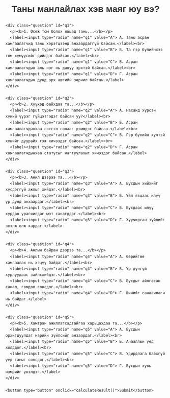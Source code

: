 <!DOCTYPE html>
<html lang="en">
<head>
  <meta charset="UTF-8">
  <meta name="viewport" content="width=device-width, initial-scale=1.0">
  <title>Таны манлайлах хэв маяг юу вэ?</title>
  <style>
    body {
      font-family: Arial, sans-serif;
      margin: 20px;
      line-height: 1.6;
    }
    h1 {
      text-align: center;
      color: #333;
    }
    form {
      max-width: 600px;
      margin: 0 auto;
    }
    .question {
      margin-bottom: 20px;
    }
    .question p {
      margin: 10px 0;
    }
    .result {
      font-weight: bold;
      margin-top: 20px;
      text-align: center;
      color: #444;
    }
    .error {
      color: red;
      font-weight: bold;
    }
    button {
      display: block;
      width: 100%;
      padding: 10px;
      margin-top: 20px;
      background-color: #007BFF;
      color: white;
      border: none;
      border-radius: 5px;
      font-size: 16px;
      cursor: pointer;
    }
    button:hover {
      background-color: #0056b3;
    }
    .highlight {
      border: 2px solid red;
      border-radius: 5px;
      padding: 5px;
    }
  </style>
</head>
<body>
  <h1>Таны манлайлах хэв маяг юу вэ?</h1>
  <form id="quizForm">
   
    <div class="question" id="q1">
      <p><b>1. Өсөж том болох явцад тань...</b></p>
      <label><input type="radio" name="q1" value="A"> А. Таны асран хамгаалагчид таны хэрэгцээнд анхаардаггүй байсан.</label><br>
      <label><input type="radio" name="q1" value="B"> Б. Та гэр бүлийнхээ том хүмүүсийг дийлдэг байсан.</label><br>
      <label><input type="radio" name="q1" value="C"> В. Асран хамгаалагчдын аль нэг нь давуу эрхтэй байсан.</label><br>
      <label><input type="radio" name="q1" value="D"> Г. Асран хамгаалагчдын дунд эрх ашгийн зөрчил байсан.</label>
    </div>
   
    <div class="question" id="q2">
      <p><b>2. Хүүхэд байхдаа та...</b></p>
      <label><input type="radio" name="q2" value="A"> А. Насанд хүрсэн хүний үүрэг гүйцэтгэдэг байсан уу?</label><br>
      <label><input type="radio" name="q2" value="B"> Б. Асран хамгаалагчдынхаа сэтгэл санааг дэмждэг байсан.</label><br>
      <label><input type="radio" name="q2" value="C"> В. Гэр бүлийн хүчтэй хүнийг дуурайх гэж хичээдэг байсан.</label><br>
      <label><input type="radio" name="q2" value="D"> Г. Асран хамгаалагчдынхаа статусыг магтуулахыг хичээдэг байсан.</label>
    </div>
   
    <div class="question" id="q3">
      <p><b>3. Ажил дээрээ та...</b></p>
      <label><input type="radio" name="q3" value="A"> А. Бусдын хийхийг хүсдэггүй ажлыг хийдэг.</label><br>
      <label><input type="radio" name="q3" value="B"> Б. Үйл явцаас илүү үр дүнд анхаардаг.</label><br>
      <label><input type="radio" name="q3" value="C"> В. Бусдаас илүү хурдан урагшилдаг мэт санагддаг.</label><br>
      <label><input type="radio" name="q3" value="D"> Г. Хуучирсан зүйлийг эхэлж олж хардаг.</label>
    </div>
   
    <div class="question" id="q4">
      <p><b>4. Ажлын байран дээрээ та...</b></p>
      <label><input type="radio" name="q4" value="A"> А. Өөрийгөө хамгаалах нь хэцүү байдаг.</label><br>
      <label><input type="radio" name="q4" value="B"> Б. Үр дүнгүй хурлуудаас зайлсхийдэг.</label><br>
      <label><input type="radio" name="q4" value="C"> В. Бусдыг айлгасан санал, гомдол сонсдог.</label><br>
      <label><input type="radio" name="q4" value="D"> Г. Шинийг санаачлагч нь байдаг.</label>
    </div>
    
    <div class="question" id="q5">
      <p><b>5. Хамтран ажиллагсадтайгаа харьцахдаа та...</b></p>
      <label><input type="radio" name="q5" value="A"> А. Бусдын орхигдуулдаг нарийн зүйлсийг анзаардаг.</label><br>
      <label><input type="radio" name="q5" value="B"> Б. Ачааллын үед холддог.</label><br>
      <label><input type="radio" name="q5" value="C"> В. Удирдлага байхгүй үед таныг сонсдог.</label><br>
      <label><input type="radio" name="q5" value="D"> Г. Бусдын хувь нэмрийг үнэлдэг.</label>
    </div>

    <button type="button" onclick="calculateResult()">Submit</button>
  </form>
  <div id="result" class="result"></div>

  <script>
    
    function calculateResult() {
  const form = document.getElementById('quizForm');
  const answers = new FormData(form);
  const counts = { A: 0, B: 0, C: 0, D: 0 };
  let allAnswered = true;

  
  for (let i = 1; i <= 5; i++) {
    if (!answers.has('q' + i)) {
      allAnswered = false;
    }
  }

  if (!allAnswered) {
    alert("Та бүх асуултад хариулна уу.");
    return;
  }


  for (let value of answers.values()) {
    counts[value]++;
  }


  let result = "";
  if (counts.A >= 3) {
    result = `
      <h1>Та 'Pleaser' хүн юм.</h1>
      <p>“Pleaser” хэв маяг нь бусадтай илүү дотно холбогдох замаар эрх мэдлийг бий болгодог хүмүүс юм.
      Энэ хэв маягийн гол цөм нь гэр бүлийн ямар нэгэн гачигдалд байдаг. Санхүүгийн асуудлаас эхлээд өвчтэй гэр бүлийн гишүүнтэй байсан гэх мэт
      гадны хүчин зүйлсийн улмаас энэ хэв маягийн хүмүүс амьдралынхаа эхэн үед асран хамгаалагчдаасаа анхаарал халамж авч чадаагүй байдаг. Үүний үр дүнд эдгээр хүмүүс
      ихэвчлэн бусдаар хүлээн зөвшөөрөгдөх маш их хэрэгцээтэй байдаг ба бусдад анхаарал халамж тавихаар бүтээгдсэн байдаг.</p>`;
  } else if (counts.B >= 3) {
    result = `
      <h1>Та 'Charmer' хүн юм.</h1>
      <p>“Charmer” хэв маяг нь бусдыг өөртөө татахад маш их анхаардаг хүмүүс байдаг.
      Тэд дийлэнхдээ удирдлага, захиргааг тэр бүр хүндэлдэггүй.
      Учир нь тэд хүүхэд ахуй насандаа сэтгэл санааны хувьд тусламж хэрэгтэй асран хамгаалагчаа тайвшруулах үүрэгтэй байсан ба
      тэд ямар нэгэн асуудалтай эсвэл хэвийн энгийн гэр бүл ч байсан гэсэн асран хамгаалагчдынх нь аль нэг нь хамтрагчаасаа илүү хүүхдээсээ сэтгэл санааны дэмжлэг авдаг байсан байдаг.
      Тиймээс тэд ихэвчлэн яаж бусдыг удирдаж өөрийнхөөрөө чиглүүлж хүссэн зүйлээ авахыг сурсан байдаг.</p>`;
  } else if (counts.C >= 3) {
    result = `
      <h1>Та 'Commander' хүн юм.</h1>
      <p>“Commander” хэв маяг нь эцсийн үр дүнд илүү анхаарч ажилладаг бөгөөд бусдыг яаруулах шахах мэдрэмжийг төрүүлэх хандлагатай байдаг.
      Тэд дүрэм журмыг чанд сахидаг, эрх мэдлийн хатуу шатлалтай гэр бүлээс гаралтай байх магадлалтай.
      Ихэвчлэн спорт, шашин шүтлэг, цэрэг арми эсвэл маш хатуу дүрэм журамтай гэр бүлийн тогтолцоонд өссөн байдаг.</p>`;
  } else if (counts.D >= 3) {
    result = `
      <h1>Та 'Inspirer' хүн юм.</h1>
      <p>“Inspirer” хэв маяг нь шинийг сэтгэгчид, сайн сайхны төлөө тууштай ажилладаг хүмүүс байдаг.
      Тэд өөртөө юу ашигтайг ч тооцоололгүй бусад хүмүүсийг дэмждэг. Энэ хэв маягийн хүмүүс ихэвчлэн өөрийгөө сайн илэрхийлдэг урлагийн эсвэл шинжлэх ухааны ажил хийдэг гэр бүлд өссөн байдаг
      ба ажил мэргэжлийнхээ хувьд өндөр түвшинд хүрэхийн төлөө өөрийгөө золиослоход ч бэлэн асран хамгаалагчидтай байсан байдаг.</p>`;
  } else {
    result = `
      <h1>Таны сонголт тодорхой үр дүн өгөөгүй.</h1>
      <p>Та асуултуудыг өөр хариултаар бөглөж дахин туршиж үзээрэй.</p>`;
  }

  const resultWindow = window.open("", "_blank", "width=800,height=600");
  resultWindow.document.write(`
    <html>
      <head>
        <title>Үр дүн</title>
        <style>
          body {
            font-family: Arial, sans-serif;
            text-align: center;
            background: linear-gradient(to right, #d4fc79, #96e6a1); /* Light Green to Soft Blue */
            color: #333;
            padding: 20px;
          }
          h1 {
            font-size: 2em;
          }
          p {
            font-size: 1.2em;
          }
        </style>
      </head>
      <body>
        ${result}
      </body>
    </html>
  `);
  resultWindow.document.close();
}

  </script>
</body>
</html>
